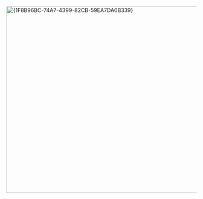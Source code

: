 <img width="766" height="494" alt="{1F8B96BC-74A7-4399-82CB-59EA7DA0B339}" src="https://github.com/user-attachments/assets/5685ba6f-d27d-40c2-b46a-4c43cc191f95" />


